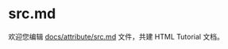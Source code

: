 src.md
===

欢迎您编辑 <a target="__blank" href="https://github.com/jaywcjlove/html-tutorial/blob/master/docs/attribute/src.md">docs/attribute/src.md</a> 文件，共建 HTML Tutorial 文档。